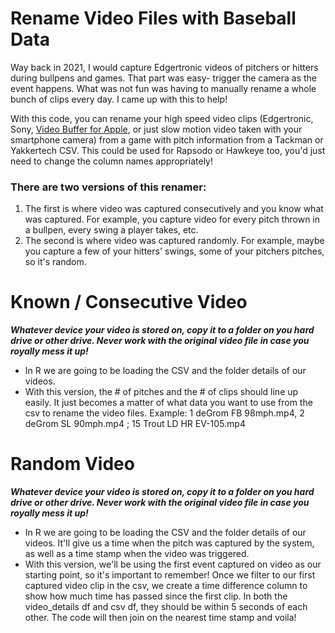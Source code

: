 # Rename Video Files with Baseball Data
Way back in 2021, I would capture Edgertronic videos of pitchers or hitters during bullpens and games. That part was easy- trigger the camera as the event happens. What was not fun was having to manually rename a whole bunch of clips every day. I came up with this to help!

With this code, you can rename your high speed video clips (Edgertronic, Sony, [Video Buffer for Apple](https://apps.apple.com/us/app/video-buffer-clip-prerecorder/id1331747164), or just slow motion video taken with your smartphone camera) from a game with pitch information from a Tackman or Yakkertech CSV. This could be used for Rapsodo or Hawkeye too, you'd just need to change the column names appropriately! 
 
 ### There are two versions of this renamer: 
 1. The first is where video was captured consecutively and you know what was captured. For example, you capture video for every pitch thrown in a bullpen, every swing a player takes, etc.
 2. The second is where video was captured randomly. For example, maybe you capture a few of your hitters' swings, some of your pitchers pitches, so it's random.

# Known / Consecutive Video
**_Whatever device your video is stored on, copy it to a folder on you hard drive or other drive. Never work with the original video file in case you royally mess it up!_**
- In R we are going to be loading the CSV and the folder details of our videos. 
- With this version, the # of pitches and the # of clips should line up easily. It just becomes a matter of what data you want to use from the csv to rename the video files.
Example: 1 deGrom FB 98mph.mp4, 2 deGrom SL 90mph.mp4 ; 15 Trout LD HR EV-105.mp4

# Random Video
**_Whatever device your video is stored on, copy it to a folder on you hard drive or other drive. Never work with the original video file in case you royally mess it up!_**
- In R we are going to be loading the CSV and the folder details of our videos. It'll give us a time when the pitch was captured by the system, as well as a time stamp when the video was triggered.
- With this version, we'll be using the first event captured on video as our starting point, so it's important to remember! Once we filter to our first captured video clip in the csv, we create a time difference column to show how much time has passed since the first clip. In both the video_details df and csv df, they should be within 5 seconds of each other. The code will then join on the nearest time stamp and voila!
